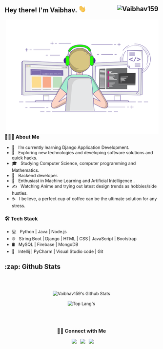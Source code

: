 <h2> Hey there! I'm Vaibhav. <img src="Hi.gif" width="25"> <img src="https://komarev.com/ghpvc/?username=Vaibhav159" alt="Vaibhav159" style = "float : right"/></h2>
<img align="right" alt="GIF" src="gif3.gif" width="500"/>

<h3> 👨🏻‍💻 About Me </h3>

- 🔭 &nbsp; I’m currently learning Django Application Development.
- 🤔 &nbsp; Exploring new technologies and developing software solutions and quick hacks.
- 🎓 &nbsp; Studying Computer Science, computer programming and Mathematics.
- 💼 &nbsp; Backend developer.
- 🌱 &nbsp; Enthusiast in Machine Learning and Artificial Intelligence .
- ✍️ &nbsp; Watching Anime and trying out latest design trends as hobbies/side hustles.
- ☕ &nbsp; I believe, a perfect cup of coffee can be the ultimate solution for any stress.

<h3>🛠 Tech Stack</h3>

- 💻 &nbsp; Python | Java | Node.js
- 🌐 &nbsp; String Boot | Django | HTML | CSS | JavaScript | Bootstrap
- 🛢 &nbsp; MySQL | Firebase | MongoDB
- 🔧 &nbsp; Intellij | PyCharm | Visual Studio code | Git
  <br>

<h2>:zap: Github Stats </h2>

</br>
</br>

<p align="center">
    <!-- ![Vaibhav's Github Stats](https://github-readme-stats.vercel.app/api?username=Vaibhav159&show_icons=true&title_color=fff&icon_color=79ff97&text_color=9f9f9f&bg_color=151515) -->
    <img align="center" src="https://github-readme-stats.vercel.app/api?username=Vaibhav159&include_all_commits=true&count_private=true&show_icons=true&theme=radical" alt="Vaibhav159's Github Stats">
</p>

<p align="center">
  <img align="center" src="https://github-readme-stats.vercel.app/api/top-langs/?username=Vaibhav159&layout=compact&hide=html&theme=radical" alt="Top Lang's" />
</p>

</br>
</br>

<center> <h3> 🤝🏻 Connect with Me </h3> </center>

<p align="center"> 
&nbsp; <a href="mailto:vlodha98@gmail.com" target="_blank" rel="noopener noreferrer"><img src="https://img.icons8.com/plasticine/100/000000/gmail.png"  width="50" /></a>
&nbsp; <a href="https://www.linkedin.com/in/vaibhav-lodha/" target="_blank" rel="noopener noreferrer"><img src="https://img.icons8.com/plasticine/100/000000/linkedin.png" width="50" /></a>
&nbsp; <a href="https://leetcode.com/vlodha98/" target="_blank" rel="noopener noreferrer"><img src="https://www.saashub.com/images/app/service_logos/66/782e488ee023/large.png?1565919645" width="50" /></a>
</p>
